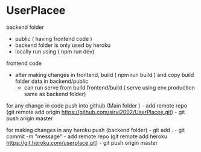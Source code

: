 # UserPlacee

backend folder 
  - public ( having frontend code )
  - backend folder is only used by heroku
  - locally run using ( npm run dev)

frontend code
  - after making changes in frontend, build ( npm run build ) and copy build folder data in backend/public
	- can run serve from build frontend/build ( serve using env.production  same as backend folder)


for any change in code push into github (Main folder ) 
	- add remote repo (git remote add origin https://github.com/sirvi2002/UserPlacee.git)
	- git push origin master  

for making changes in any heroku push (backend folder)
	- git add .
	- git commit -m "message"
	- add remote repo (git remote add heroku https://git.heroku.com/userplace.git)
	- git push origin master
